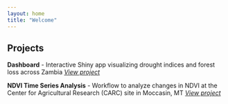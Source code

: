 ```yaml
---
layout: home
title: "Welcome"
---
```


## Projects

**Dashboard** - Interactive Shiny app visualizing drought indices and forest loss across Zambia
  *[View project](#)*

**NDVI Time Series Analysis** - Workflow to analyze changes in NDVI at the Center for Agricultural Research (CARC) site in Moccasin, MT
  *[View project](#)*
